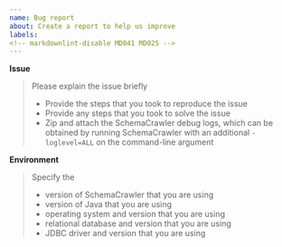 ```yaml
---
name: Bug report
about: Create a report to help us improve
labels: 
<!-- markdownlint-disable MD041 MD025 -->
---
```


**Issue**

> Please explain the issue briefly
> * Provide the steps that you took to reproduce the issue
> * Provide any steps that you took to solve the issue
> * Zip and attach the SchemaCrawler debug logs, which can be obtained by running SchemaCrawler with an additional `-loglevel=ALL` on the command-line argument

**Environment**

> Specify the
> * version of SchemaCrawler that you are using
> * version of Java that you are using 
> * operating system and version that you are using
> * relational database and version that you are using
> * JDBC driver and version that you are using
